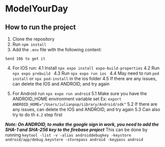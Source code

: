 # ModelYourDay

## How to run the project
1. Clone the repository
2. Run `npm install`
3. Add the `.env` file with the following content:
```
Send 10$ to get it
```

4. For IOS run:
4.1 Install `npx expo install expo-build-properties`
4.2 Run `npx expo prebuild `
4.3 Run `npx expo run ios `
4.4 May need to run `pod install` or `npx pod-install` in the ios folder
4.5 If there are any issues, can delete the IOS and ANDROID, and try again

5. For Android run `npx expo run android`
5.1 Make sure you have the ANDROID_HOME environment variable set Ex: `export ANDROID_HOME="/Users/iulianpop/Library/Android/sdk"`
5.2 If there are any issues, can delete the IOS and ANDROID, and try again
5.3 Can also try to do th `4.2` step first

***Note: On ANDROID, to make the google sign in work, you need to add the SHA-1 and SHA-256 key to the firebase project***
This can be done by running `keytool -list -v -alias androiddebugkey -keystore android/app/debug.keystore -storepass android -keypass android`

